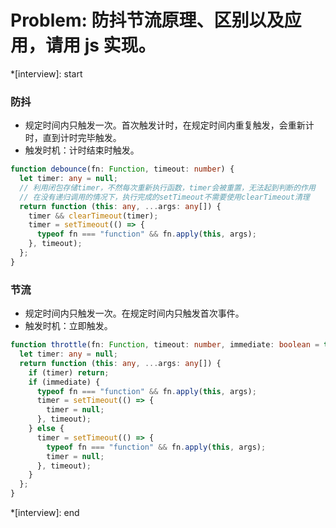 # Problem: 防抖节流原理、区别以及应用，请用 js 实现。

\*[interview]: start

### 防抖

- 规定时间内只触发一次。首次触发计时，在规定时间内重复触发，会重新计时，直到计时完毕触发。
- 触发时机：计时结束时触发。

```typescript
function debounce(fn: Function, timeout: number) {
  let timer: any = null;
  // 利用闭包存储timer，不然每次重新执行函数，timer会被重置，无法起到判断的作用
  // 在没有递归调用的情况下，执行完成的setTimeout不需要使用clearTimeout清理
  return function (this: any, ...args: any[]) {
    timer && clearTimeout(timer);
    timer = setTimeout(() => {
      typeof fn === "function" && fn.apply(this, args);
    }, timeout);
  };
}
```



### 节流

- 规定时间内只触发一次。在规定时间内只触发首次事件。
- 触发时机：立即触发。

```typescript
function throttle(fn: Function, timeout: number, immediate: boolean = true) {
  let timer: any = null;
  return function (this: any, ...args: any[]) {
    if (timer) return;
    if (immediate) {
      typeof fn === "function" && fn.apply(this, args);
      timer = setTimeout(() => {
        timer = null;
      }, timeout);
    } else {
      timer = setTimeout(() => {
        typeof fn === "function" && fn.apply(this, args);
        timer = null;
      }, timeout);
    }
  };
}
```



\*[interview]: end
